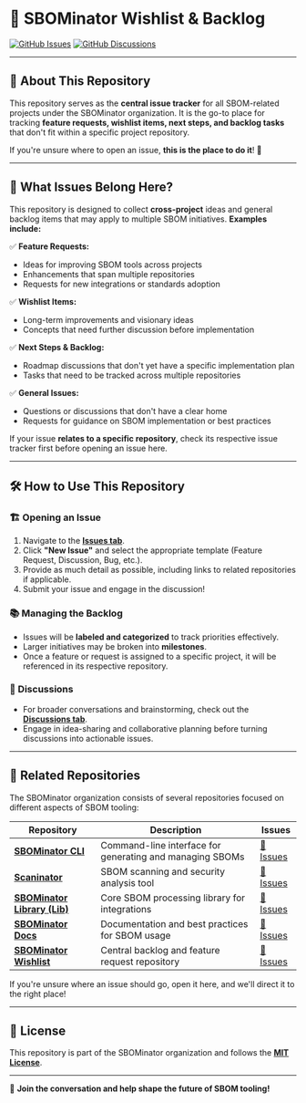# 📝 SBOMinator Wishlist & Backlog

[![GitHub Issues](https://img.shields.io/github/issues/sbominator/wishlist)](https://github.com/sbominator/wishlist/issues)
[![GitHub Discussions](https://img.shields.io/github/discussions/sbominator/wishlist)](https://github.com/orgs/sbominator/discussions)

---

## 📌 About This Repository

This repository serves as the **central issue tracker** for all SBOM-related projects under the SBOMinator organization. It is the go-to place for tracking **feature requests, wishlist items, next steps, and backlog tasks** that don't fit within a specific project repository.

If you're unsure where to open an issue, **this is the place to do it**! 🚀

---

## 🎯 What Issues Belong Here?

This repository is designed to collect **cross-project** ideas and general backlog items that may apply to multiple SBOM initiatives. **Examples include:**

✅ **Feature Requests:**  
- Ideas for improving SBOM tools across projects  
- Enhancements that span multiple repositories  
- Requests for new integrations or standards adoption  

✅ **Wishlist Items:**  
- Long-term improvements and visionary ideas  
- Concepts that need further discussion before implementation  

✅ **Next Steps & Backlog:**  
- Roadmap discussions that don't yet have a specific implementation plan  
- Tasks that need to be tracked across multiple repositories  

✅ **General Issues:**  
- Questions or discussions that don't have a clear home  
- Requests for guidance on SBOM implementation or best practices  

If your issue **relates to a specific repository**, check its respective issue tracker first before opening an issue here.

---

## 🛠 How to Use This Repository

### 🏗 Opening an Issue
1. Navigate to the **[Issues tab](https://github.com/sbominator/wishlist/issues)**.
2. Click **"New Issue"** and select the appropriate template (Feature Request, Discussion, Bug, etc.).
3. Provide as much detail as possible, including links to related repositories if applicable.
4. Submit your issue and engage in the discussion!

### 📚 Managing the Backlog
- Issues will be **labeled and categorized** to track priorities effectively.
- Larger initiatives may be broken into **milestones**.
- Once a feature or request is assigned to a specific project, it will be referenced in its respective repository.

### 💬 Discussions
- For broader conversations and brainstorming, check out the **[Discussions tab](https://github.com/orgs/sbominator/discussions)**.
- Engage in idea-sharing and collaborative planning before turning discussions into actionable issues.

---

## 🔗 Related Repositories

The SBOMinator organization consists of several repositories focused on different aspects of SBOM tooling:

| Repository | Description | Issues |
|------------|------------|--------|
| **[SBOMinator CLI](https://github.com/sbominator/cli)** | Command-line interface for generating and managing SBOMs | [📌 Issues](https://github.com/sbominator/cli/issues) |
| **[Scaninator](https://github.com/sbominator/scaninator)** | SBOM scanning and security analysis tool | [📌 Issues](https://github.com/sbominator/scaninator/issues) |
| **[SBOMinator Library (Lib)](https://github.com/sbominator/lib)** | Core SBOM processing library for integrations | [📌 Issues](https://github.com/sbominator/lib/issues) |
| **[SBOMinator Docs](https://github.com/sbominator/docs)** | Documentation and best practices for SBOM usage | [📌 Issues](https://github.com/sbominator/docs/issues) |
| **[SBOMinator Wishlist](https://github.com/sbominator/wishlist)** | Central backlog and feature request repository | [📌 Issues](https://github.com/sbominator/wishlist/issues) |

If you're unsure where an issue should go, open it here, and we'll direct it to the right place!

---

## 📜 License
This repository is part of the SBOMinator organization and follows the **[MIT License](https://opensource.org/licenses/MIT)**.

---

🚀 **Join the conversation and help shape the future of SBOM tooling!**
